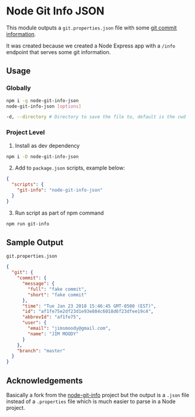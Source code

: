 # Node Git Info JSON

This module outputs a `git.properties.json` file with some [git commit information](#sample-output).

It was created because we created a Node Express app with a `/info` endpoint that serves some git information.

## Usage

### Globally

```sh
npm i -g node-git-info-json
node-git-info-json [options]

-d, --directory # Directory to save the file to, default is the cwd
```

### Project Level

1. Install as dev dependency

```sh
npm i -D node-git-info-json
```

2. Add to `package.json` scripts, example below:

```json
{
  "scripts": {
    "git-info": "node-git-info-json"
  }
}
```

3. Run script as part of npm command

```sh
npm run git-info
```

## Sample Output

`git.properties.json`

```json
{
  "git": {
    "commit": {
      "message": {
        "full": "fake commit",
        "short": "fake commit"
      },
      "time": "Tue Jan 23 2018 15:46:45 GMT-0500 (EST)",
      "id": "af1fe75e2df23d1e93e884c6018d6f23dfee19c4",
      "abbrevId": "af1fe75",
      "user": {
        "email": "jimsmoody@gmail.com",
        "name": "JIM MOODY"
      }
    },
    "branch": "master"
  }
}
```

## Acknowledgements

Basically a fork from the [node-git-info](https://www.npmjs.com/package/node-git-info) project but the output is a `.json` file instead of a `.properties` file which is much easier to parse in a Node project.
